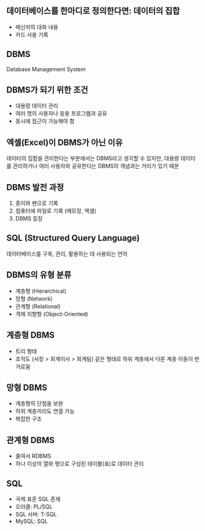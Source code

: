 ## 데이터베이스를 한마디로 정의한다면: 데이터의 집합
- 메신저의 대화 내용
- 카드 사용 기록

## DBMS
Database Management System

## DBMS가 되기 위한 조건
- 대용량 데이터 관리
- 여러 명의 사용자나 응용 프로그램과 공유
- 동시에 접근이 가능해야 함

## 엑셀(Excel)이 DBMS가 아닌 이유
데이터의 집합을 관리한다는 부분에서는 DBMS라고 생각할 수 있지만, 대용량 데이터를 관리하거나 여러 사용자와 공유한다는 DBMS의 개념과는 거리가 있기 때문

## DBMS 발전 과정
1. 종이와 펜으로 기록
2. 컴퓨터에 파일로 기록 (메모장, 엑셀)
3. DBMS 등장

## SQL (Structured Query Language)
데이터베이스를 구축, 관리, 활용하는 데 사용되는 언어

## DBMS의 유형 분류
- 계층형 (Hierarchical)
- 망형 (Network)
- 관계형 (Relational)
- 객체 지향형 (Object-Oriented)

## 계층형 DBMS
- 트리 형태
- 조직도 (사장 > 회계이사 > 회계팀) 같은 형태로 하위 계층에서 다른 계층 이동이 번거로움

## 망형 DBMS
- 계층형의 단점을 보완
- 하위 계층끼리도 연결 가능
- 복잡한 구조

## 관계형 DBMS
- 줄여서 RDBMS
- 하나 이상의 열와 행으로 구성된 테이블(표)로 데이터 관리

## SQL
- 국제 표준 SQL 존재
- 오라클: PL/SQL
- SQL 서버: T-SQL
- MySQL: SQL